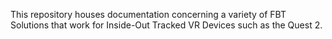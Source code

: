 This repository houses documentation concerning a variety of FBT Solutions that work for Inside-Out Tracked VR Devices such as the Quest 2.
